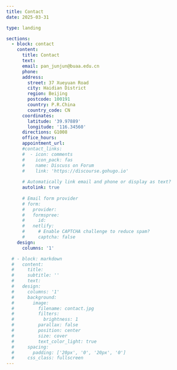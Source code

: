 ```yaml
---
title: Contact
date: 2025-03-31

type: landing

sections:
  - block: contact
    content:
      title: Contact
      text: 
      email: pan_junjun@buaa.edu.cn
      phone: 
      address:
        street: 37 Xueyuan Road
        city: Haidian District
        region: Beijing
        postcode: 100191
        country: P.R.China
        country_code: CN
      coordinates:
        latitude: '39.97889'
        longitude: '116.34560'
      directions: G1008
      office_hours:
      appointment_url:
      #contact_links:
      #  - icon: comments
      #    icon_pack: fas
      #    name: Discuss on Forum
      #    link: 'https://discourse.gohugo.io'
    
      # Automatically link email and phone or display as text?
      autolink: true
    
      # Email form provider
      # form:
      #   provider:
      #   formspree:
      #     id:
      #   netlify:
      #     # Enable CAPTCHA challenge to reduce spam?
      #     captcha: false
    design:
      columns: '1'

  # - block: markdown
  #   content:
  #     title:
  #     subtitle: ''
  #     text:
  #   design:
  #     columns: '1'
  #     background:
  #       image: 
  #         filename: contact.jpg
  #         filters:
  #           brightness: 1
  #         parallax: false
  #         position: center
  #         size: cover
  #         text_color_light: true
  #     spacing:
  #       padding: ['20px', '0', '20px', '0']
  #     css_class: fullscreen
---
```

